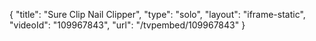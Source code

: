 {
    "title": "Sure Clip Nail Clipper",
    "type": "solo",
    "layout": "iframe-static",
    "videoId": "109967843",
    "url": "\/tvpembed\/109967843"
}